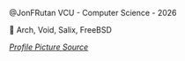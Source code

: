 @JonFRutan
VCU - Computer Science - 2026

🐧 Arch, Void, Salix, FreeBSD

*[Profile Picture Source](https://www.freebsd.org/art/)*
